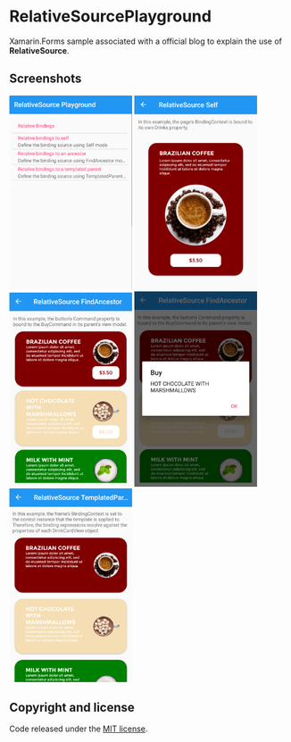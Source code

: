 # RelativeSourcePlayground

Xamarin.Forms sample associated with a official blog to explain the use of **RelativeSource**.

## Screenshots

<img src="images/relativesource.png" Width="220" /> <img src="images/self.png" Width="220" /> <img src="images/findancestor01.png" Width="220" /> <img src="images/findancestor02.png" Width="220" /> <img src="images/templatedparent.png" Width="220" /> 

## Copyright and license

Code released under the [MIT license](https://opensource.org/licenses/MIT).